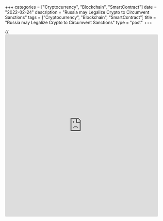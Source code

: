 +++
categories = ["Cryptocurrency", "Blockchain", "SmartContract"]
date = "2022-02-24"
description = "Russia may Legalize Crypto to Circumvent Sanctions"
tags = ["Cryptocurrency", "Blockchain", "SmartContract"]
title = "Russia may Legalize Crypto to Circumvent Sanctions"
type = "post"
+++

{{<iframe id="large-banner" src="https://www.bounty.group/#slide=6.0" width="100%" height="600" scrolling="no" style="border: 0px solid rgb(216, 221, 230); border-radius: 3px;">}}

After reaching the lows for the month, the first cryptocurrency received
support from buyers, as was the case at the end of January. The growth
dynamics were relatively modest, which indicates the caution of buyers.
It is likely that these are long-term holders rather than short-term
speculators, as markets generally remain wary.

![Russia may Legalize Crypto to Circumvent Sanctions][1]

Interestingly, buying during the decline has become a key outline of the
American session. After more than a 3% fall, US stock indices not only
bounced back but also managed to show growth at the end of the day. This
stimulated [bitcoin](https://www.letsplayfx.com/blog/forex-for-bitcoin/) to strengthen.

A short-term surge of bullish sentiment could end quickly if risky
assets resume their decline again. If the situation in Ukraine escalates
even more, [bitcoin](https://www.letsplayfx.com/blog/forex-for-bitcoin/) may fall below $30,000 as [investor](https://www.fintechee.com/tutorial-for-forex-trading/investor-mode/)s leave for
defensive assets.

According to The New York Times, Russia is legalizing cryptocurrency to
circumvent US sanctions. Otherwise, the country will not survive the
growing sanctions pressure from Western countries.

Bitcoin rose over the past day by 10.7% to $38,500, reducing the decline
in 7 days to 5%. Ethereum jumped 12% but is still 10% lower than it was
exactly a week ago. Other leading altcoins are moving almost in unison,
adding about 10% in most cases.

The total capitalization of the crypto market, according to
CoinMarketCap, increased by 9.6% per day to $1.72 trillion. The [bitcoin](https://www.letsplayfx.com/blog/forex-for-bitcoin/)
dominance index rose 0.3 points to 42.6%, due to a smaller strengthening
of altcoins.

The index of fear and greed of the crypto market has risen from 23 to
27, into the territory of fear.

_Source:[FXPro][2]_

   1. /files/downloads/9/3/3/933bd6c56c055413124c54370564e8ff_86d6b6e1d05b4126bf56dcddeee5e252.png
   2. /geturl/index/8bd680856285ab2a947db2f22120f9bd6a009b9c/